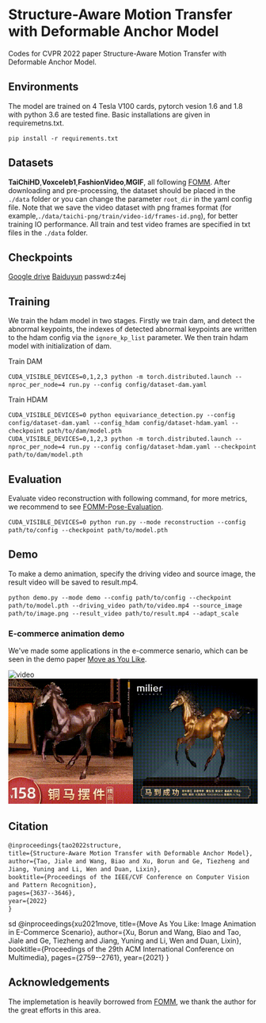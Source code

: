# **Structure-Aware Motion Transfer with Deformable Anchor Model**
Codes for CVPR 2022 paper Structure-Aware Motion Transfer with Deformable Anchor Model.

## **Environments**
The model are trained on 4 Tesla V100 cards, pytorch vesion 1.6 and 1.8 with python 3.6 are tested fine. Basic installations are given in requiremetns.txt.

    pip install -r requirements.txt

## **Datasets**
**TaiChiHD**,**Voxceleb1**,**FashionVideo**,**MGIF**, all following [FOMM](https://github.com/AliaksandrSiarohin/first-order-model). After downloading and pre-processing, the dataset should be placed in the `./data` folder or you can change the parameter `root_dir` in the yaml config file. Note that we save the video dataset with png frames format (for example,`./data/taichi-png/train/video-id/frames-id.png`), for better training IO performance. All train and test video frames are specified in txt files in the `./data` folder.

## **Checkpoints**
[Google drive](https://drive.google.com/file/d/1VzS5pO9808GAQXJBbe1_ukBJX2LXC6sV/view?usp=sharing)
[Baiduyun](https://pan.baidu.com/s/1RfICRvU3IbXZnWTiL6MOsw) passwd:z4ej

## **Training**
We train the hdam model in two stages. Firstly we train dam, and detect the abnormal keypoints, the indexes of detected abnormal keypoints are written to the hdam config via the `ignore_kp_list` parameter. We then train hdam model with initialization of dam.

Train DAM

    CUDA_VISIBLE_DEVICES=0,1,2,3 python -m torch.distributed.launch --nproc_per_node=4 run.py --config config/dataset-dam.yaml
    
Train HDAM

    CUDA_VISIBLE_DEVICES=0 python equivariance_detection.py --config config/dataset-dam.yaml --config_hdam config/dataset-hdam.yaml --checkpoint path/to/dam/model.pth
    CUDA_VISIBLE_DEVICES=0,1,2,3 python -m torch.distributed.launch --nproc_per_node=4 run.py --config config/dataset-hdam.yaml --checkpoint path/to/dam/model.pth
 
## **Evaluation**
Evaluate video reconstruction with following command, for more metrics, we recommend to see [FOMM-Pose-Evaluation](https://github.com/AliaksandrSiarohin/pose-evaluation).

    CUDA_VISIBLE_DEVICES=0 python run.py --mode reconstruction --config path/to/config --checkpoint path/to/model.pth  
## **Demo**
To make a demo animation, specify the driving video and source image, the result video will be saved to result.mp4.

    python demo.py --mode demo --config path/to/config --checkpoint path/to/model.pth --driving_video path/to/video.mp4 --source_image path/to/image.png --result_video path/to/result.mp4 --adapt_scale

### E-commerce animation demo
We've made some applications in the e-commerce senario, which can be seen in the demo paper [Move as You Like](https://arxiv.org/pdf/2112.13647.pdf).

![video](demo/babe.gif) 
![video](demo/horse.gif)


## **Citation**
    @inproceedings{tao2022structure,
    title={Structure-Aware Motion Transfer with Deformable Anchor Model},
    author={Tao, Jiale and Wang, Biao and Xu, Borun and Ge, Tiezheng and Jiang, Yuning and Li, Wen and Duan, Lixin},
    booktitle={Proceedings of the IEEE/CVF Conference on Computer Vision and Pattern Recognition},
    pages={3637--3646},
    year={2022}
    }
sd
    @inproceedings{xu2021move,
    title={Move As You Like: Image Animation in E-Commerce Scenario},
    author={Xu, Borun and Wang, Biao and Tao, Jiale and Ge, Tiezheng and Jiang, Yuning and Li, Wen and Duan, Lixin},
    booktitle={Proceedings of the 29th ACM International Conference on Multimedia},
    pages={2759--2761},
    year={2021}
    }

## **Acknowledgements**
The implemetation is heavily borrowed from [FOMM](https://github.com/AliaksandrSiarohin/first-order-model), we thank the author for the great efforts in this area.
